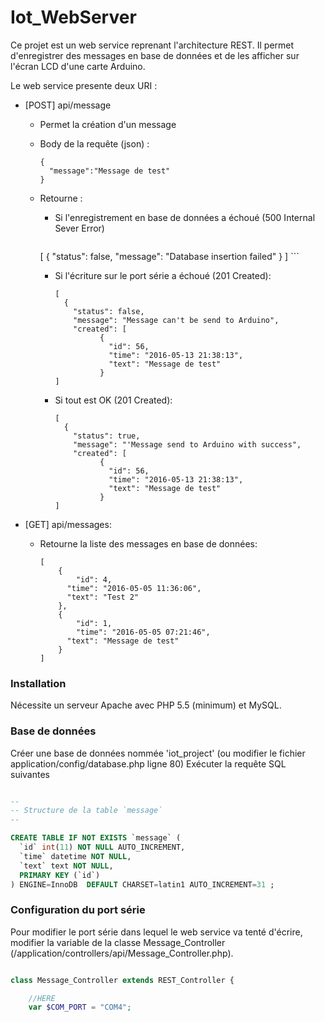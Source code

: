 # Iot_WebServer

Ce projet est un web service reprenant l'architecture REST. Il permet d'enregistrer des messages en base de données et de les afficher sur l'écran LCD d'une carte Arduino.

Le web service presente deux URI :

  - [POST] api/message 
    - Permet la création d'un message
    - Body de la requête (json) : 
      ```
      {
        "message":"Message de test"
      }
      ```
    - Retourne :
        - Si l'enregistrement en base de données a échoué (500 Internal Sever Error)
          ```
         [
            {
            "status": false,
            "message": "Database insertion 	failed"
            }
        ]
          ```
          
        - Si l'écriture sur le port série a échoué (201 Created): 
          ```
          [
            {
              "status": false,
              "message": "Message can't be send to Arduino",
              "created": [
                    {
                      "id": 56,
                      "time": "2016-05-13 21:38:13",
                      "text": "Message de test"
                    }
          ]
          ```
          
        - Si tout est OK (201 Created): 
          ```
          [
            {
              "status": true,
              "message": "'Message send to Arduino with success",
              "created": [
                    {
                      "id": 56,
                      "time": "2016-05-13 21:38:13",
                      "text": "Message de test"
                    }
          ]
          ```
    
  - [GET] api/messages: 
      - Retourne la liste des messages en base de données:
      
        ```
        [
 	        {
    		    "id": 4,
   		      "time": "2016-05-05 11:36:06",
   		      "text": "Test 2"
 	        },
     	    {
    		    "id": 1,
    		    "time": "2016-05-05 07:21:46",
   	 	      "text": "Message de test"
	        }
        ]
        ```



### Installation

Nécessite un serveur Apache avec PHP 5.5 (minimum) et MySQL.

### Base de données 

Créer une base de données nommée 'iot_project' (ou modifier le fichier application/config/database.php ligne 80)
Exécuter la requête SQL suivantes 

```sql

--
-- Structure de la table `message`
--

CREATE TABLE IF NOT EXISTS `message` (
  `id` int(11) NOT NULL AUTO_INCREMENT,
  `time` datetime NOT NULL,
  `text` text NOT NULL,
  PRIMARY KEY (`id`)
) ENGINE=InnoDB  DEFAULT CHARSET=latin1 AUTO_INCREMENT=31 ;

```

### Configuration du port série

Pour modifier le port série dans lequel le web service va tenté d'écrire, modifier la variable de la classe Message_Controller
(/application/controllers/api/Message_Controller.php).

```php

class Message_Controller extends REST_Controller {

    //HERE
    var $COM_PORT = "COM4";

```



